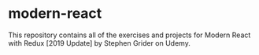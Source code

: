 # modern-react
This repository contains all of the exercises and projects for Modern React with Redux [2019 Update] by Stephen Grider on Udemy.
